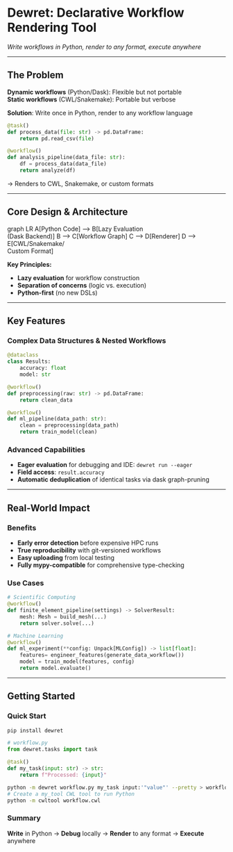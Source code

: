 # Dewret: Declarative Workflow Rendering Tool

*Write workflows in Python, render to any format, execute anywhere*

---

## The Problem

**Dynamic workflows** (Python/Dask): Flexible but not portable  
**Static workflows** (CWL/Snakemake): Portable but verbose

**Solution**: Write once in Python, render to any workflow language

```python
@task()
def process_data(file: str) -> pd.DataFrame:
    return pd.read_csv(file)

@workflow()
def analysis_pipeline(data_file: str):
    df = process_data(data_file)
    return analyze(df)
```

→ Renders to CWL, Snakemake, or custom formats

---

## Core Design & Architecture

<div class="mermaid">
graph LR
    A[Python Code] --> B[Lazy Evaluation<br/>(Dask Backend)]
    B --> C[Workflow Graph]
    C --> D[Renderer]
    D --> E[CWL/Snakemake/<br/>Custom Format]
</div>

**Key Principles:**
- **Lazy evaluation** for workflow construction
- **Separation of concerns** (logic vs. execution)
- **Python-first** (no new DSLs)

---

## Key Features

### Complex Data Structures & Nested Workflows
```python
@dataclass
class Results:
    accuracy: float
    model: str

@workflow()
def preprocessing(raw: str) -> pd.DataFrame:
    return clean_data

@workflow()
def ml_pipeline(data_path: str):
    clean = preprocessing(data_path)
    return train_model(clean)
```

### Advanced Capabilities
- **Eager evaluation** for debugging and IDE: `dewret run --eager`
- **Field access**: `result.accuracy`
- **Automatic deduplication** of identical tasks via dask graph-pruning

---

## Real-World Impact

### Benefits
- **Early error detection** before expensive HPC runs
- **True reproducibility** with git-versioned workflows
- **Easy uploading** from local testing
- **Fully mypy-compatible** for comprehensive type-checking

### Use Cases
```python
# Scientific Computing
@workflow()
def finite_element_pipeline(settings) -> SolverResult:
    mesh: Mesh = build_mesh(...)
    return solver.solve(...)

# Machine Learning
@workflow()
def ml_experiment(**config: Unpack[MLConfig]) -> list[float]:
    features= engineer_features(generate_data_workflow())
    model = train_model(features, config)
    return model.evaluate()
```

---

## Getting Started

### Quick Start
```bash
pip install dewret
```

```python
# workflow.py
from dewret.tasks import task

@task()
def my_task(input: str) -> str:
    return f"Processed: {input}"
```

```bash
python -m dewret workflow.py my_task input:'"value"' --pretty > workflow.cwl
# Create a my_tool CWL tool to run Python
python -m cwltool workflow.cwl
```

### Summary
**Write** in Python → **Debug** locally → **Render** to any format → **Execute** anywhere
